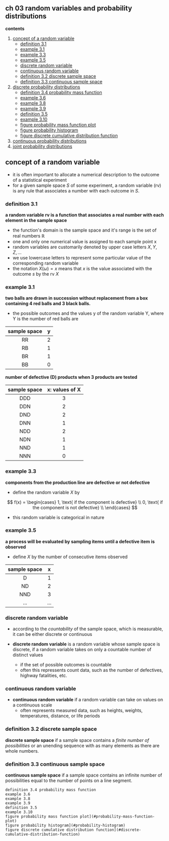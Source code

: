 ## ch 03 random variables and probability distributions

**contents**

1.  [concept of a random variable](#concept-of-a-random-variable)
    - [definition 3.1](#definition-31)
    - [example 3.1](#example-31)
    - [example 3.3](#example-33)
    - [example 3.5](#example-35)
    - [discrete random variable](#discrete-random-variable)
    - [continuous random variable](#continuous-random-variable)
    - [definition 3.2 discrete sample space](#definition-32-discrete-sample-space)
    - [definition 3.3 continuous sample space](#definition-33-continuous-sample-space)
2.  [discrete probability distributions](#discrete-probability-distributions)
    - [definition 3.4 probability mass function](#definition-34-probability-mass-function)
    - [example 3.6](#example-36)
    - [example 3.8](#example-38)
    - [example 3.9](#example-39)
    - [definition 3.5](#definition-35)
    - [example 3.10](#example-310)
    - [figure probability mass function plot](#probability-mass-function-plot)
    - [figure probability histogram](#probability-histogram)
    - [figure discrete cumulative distribution function](#discrete-cumulative-distribution-function)
3.  [continuous probability distributions](#continuous-probability-distributions)
4.  [joint probability distributions](#joint-probability-distributions)

## concept of a random variable

- it is often important to allocate a numerical description to the outcome of a statistical experiment
- for a given sample space $S$ of some experiment, a random variable (rv) is any rule that associates a number with each outcome in $S$.

### definition 3.1

**a random variable rv is a function that associates a real number with each element in the sample space**

- the function's domain is the sample space and it's range is the set of real numbers $\mathbb{R}$
- one and only one numerical value is assigned to each sample point x
- random variables are customarily denoted by upper case letters $X, Y, Z, \dots$
- we use lowercase letters to represent some particular value of the corresponding random variable
- the notation $X(\omega) = x$ means that $x$ is the value associated with the outcome $s$ by the rv $X$

### example 3.1

**two balls are drawn in succession without replacement from a box containing 4 red balls and 3 black balls.**

- the possible outcomes and the values y of the random variable Y, where Y is the number of red balls are

| sample space | y |
|:------------:|:-:|
|  RR          | 2 |
|  RB          | 1 |
|  BR          | 1 |
|  BB          | 0 |

**number of defective (D) products when 3 products are tested**

|sample space| x: values of X |
|:----------:|:--------------:|
| DDD        | 3              |
| DDN        | 2              |
| DND        | 2              |
| DNN        | 1              |
| NDD        | 2              |
| NDN        | 1              |
| NND        | 1              |
| NNN        | 0              |

### example 3.3 

**components from the production line are defective or not defective**

- define the random variable $X$ by

$$
f(x) = 
\begin{cases} 
        1, \text{ if the component is defective} \\
        0, \text{ if the component is not defective} \\
\end{cases}
$$

- this random variable is categorical in nature

### example 3.5
**a process will be evaluated by sampling items until a defective item is observed**

- define $X$ by the number of consecutive items observed

| sample space | x |
|:------------:|:-:|
| D            | 1 |
| ND           | 2 |
| NND          | 3 |
| ...          |  ... |


### discrete random variable

- according to the _countability_ of the sample space, which is measurable, it can be either discrete or continuous

- **discrete random variable** is a random variable whose sample space is discrete, if a random variable takes on only a countable number of distinct values
    - if the set of possible outcomes is countable
    - often this repressents count data, such as the number of defectives, highway fatalities, etc.

### continuous random variable

- **continuous random variable** if a random variable can take on values on a continuous scale
    - often represents measured data, such as heights, weights, temperatures, distance, or life periods

### definition 3.2 discrete sample space

**discrete sample space**  if a sample space contains a _finite number of possibilities_ or an unending sequence with as many elements as there are whole numbers.

### definition 3.3 continuous sample space

**continuous sample space** if a sample space contains an infinite number of possibilities equal to the number of points on a line segment.


    definition 3.4 probability mass function
    example 3.6
    example 3.8
    example 3.9
    definition 3.5
    example 3.10
    figure probability mass function plot](#probability-mass-function-plot)
    figure probability histogram](#probability-histogram)
    figure discrete cumulative distribution function](#discrete-cumulative-distribution-function)
